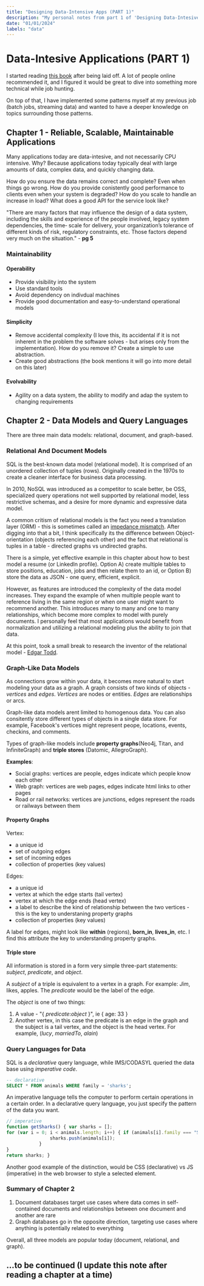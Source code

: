 ```yaml
---
title: "Designing Data-Intensive Apps (PART 1)"
description: "My personal notes from part 1 of 'Designing Data-Intesive Applications' by Martin Kleppman"
date: "01/01/2024"
labels: "data"
---
```


# Data-Intesive Applications (PART 1)

I started reading [this book](https://www.amazon.com/Designing-Data-Intensive-Applications-Reliable-Maintainable/dp/1449373321) after being laid off. A lot of people online recommended it, and I figured it would be great to dive into something more technical while job hunting. 

On top of that, I have implemented some patterns myself at my previous job (batch jobs, streaming data) and wanted to have a deeper knowledge on topics surrounding those patterns. 

## Chapter 1 - Reliable, Scalable, Maintainable Applications

Many applications today are data-intesive, and not necessarily CPU intensive. Why? Because applications today typically deal with large amounts of data, complex data, and quickly changing data.

How do you ensure the data remains correct and complete? Even when things go wrong.
How do you provide conistently good performance to clients even when your system is degraded?
How do you scale to handle an increase in load?
What does a good API for the service look like?

"There are many factors that may influence the design of a data system, including the
skills and experience of the people involved, legacy system dependencies, the time‐
scale for delivery, your organization’s tolerance of different kinds of risk, regulatory
constraints, etc. Those factors depend very much on the situation." - **pg 5**


### Maintainability 

#### Operability 
- Provide visibility into the system
- Use standard tools
- Avoid dependency on indivdual machines
- Provide good documentation and easy-to-understand operational models

#### Simplicity 
- Remove accidental complexity (I love this, its accidental if it is not inherent in the problem the software solves - but arises only from the implementation). How do you remove it? Create a simple to use abstraction.
- Create good abstractions (the book mentions it will go into more detail on this later)

#### Evolvability 
- Agility on a data system, the ability to modify and adap the system to changing requirements

## Chapter 2 - Data Models and Query Languages

There are three main data models: relational, document, and graph-based.

### Relational And Document Models

SQL is the best-known data model (relational model). It is comprised of an unordered collection of tuples (rows). Originally created in the 1970s to create a cleaner interface for business data processing. 

In 2010, NoSQL was introduced as a competitor to scale better, be OSS, specialized query operations not well supported by relational model, less restrictive schemas, and a desire for more dynamic and expressive data model.

A common critism of relational models is the fact you need a translation layer (ORM) - this is sometimes called an [impedance mismatch](https://en.wikipedia.org/wiki/Object%E2%80%93relational_impedance_mismatch). After digging into that a bit, I think specifically its the difference between Object-orientation (objects referencing each other) and the fact that relational is tuples in a table - directed graphs vs undirected graphs. 

There is a simple, yet effective example in this chapter about how to best model a resume (or LinkedIn profile). Option A) create multiple tables to store positions, education, jobs and then relate them to an id, or Option B) store the data as JSON - one query, efficient, explicit.

However, as features are introduced the complexity of the data model increases. They expand the example of when multiple people want to reference living in the same region or when one user might want to recommend another. This introduces many to many and one to many relationships, which become more complex to model with purely documents. I personally feel that most applications would benefit from normalization and utilizing a relational modeling plus the ability to join that data.  

At this point, took a small break to research the inventor of the relational model - [Edgar Todd](https://en.wikipedia.org/wiki/Edgar_F._Codd).

### Graph-Like Data Models

As connections grow within your data, it becomes more natural to start modeling your data as a graph. A graph consists of two kinds of objects - _vertices_ and _edges_. _Vertices_ are nodes or entities. _Edges_ are relationships or arcs.

Graph-like data models arent limited to homogenous data. You can also consitently store different types of objects in a single data store. For example, Facebook's vertices might represent peope, locations, events, checkins, and comments. 

Types of graph-like models include **property graphs**(Neo4j, Titan, and InfiniteGraph) and **triple stores** (Datomic, AllegroGraph). 

**Examples**: 
- Social graphs: vertices are people, edges indicate which people know each other
- Web graph: vertices are web pages, edges indicate html links to other pages
- Road or rail networks: vertices are junctions, edges represent the roads or railways between them

#### Property Graphs

Vertex: 
- a unique id
- set of outgoing edges
- set of incoming edges
- collection of properties (key values)

Edges: 
- a unique id
- vertex at which the edge starts (tail vertex)
- vertex at which the edge ends (head vertex)
- a label to describe the kind of relationship between the two vertices - this is the key to understaning property graphs
- collection of properties (key values)

A label for edges, might look like **within** (regions), **born_in**, **lives_in**, etc. I find this attribute the key to understanding property graphs.


#### Triple store

All information is stored in a form very simple three-part statements: _subject_, _predicate_, and _object_. 

A _subject_ of a triple is equivalent to a vertex in a graph. For example: _Jim_, likes, apples. The _predicate_ would be the label of the edge. 

The _object_ is one of two things:
1. A value - "{ _predicate_:_object_ }", ie { age: 33 }
2. Another vertex, in this case the predicate is an edge in the graph and the subject is a tail vertex, and the object is the head vertex. For example, (_lucy_, _marriedTo_, _alain_)

### Query Languages for Data

SQL is a _declarative_ query language, while IMS/CODASYL queried the data base using _imperative code_. 

```sql
-- declarative 
SELECT * FROM animals WHERE family = 'sharks';
```

An imperative language tells the computer to perform certain operations in a certain order. In a declarative query language, you just specify the pattern of the data you want.

```js
// imperative
function getSharks() { var sharks = [];
for (var i = 0; i < animals.length; i++) { if (animals[i].family === "Sharks") {
                sharks.push(animals[i]);
            }
}
return sharks; }
```

Another good example of the distinction, would be CSS (declarative) vs JS (imperative) in the web browser to style a selected element. 

### Summary of Chapter 2 

1. Document databases target use cases where data comes in self-contained documents and relationships between one document and another are rare
2. Graph databases go in the opposite direction, targeting use cases where anything is potentially related to everything


Overall, all three models are popular today (document, relational, and graph).

## ...to be continued (I update this note after reading a chapter at a time)
